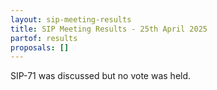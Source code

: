 ```yaml
---
layout: sip-meeting-results
title: SIP Meeting Results - 25th April 2025
partof: results
proposals: []
---
```

SIP-71 was discussed but no vote was held.
